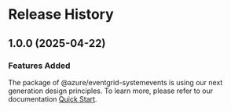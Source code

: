 # Release History
    
## 1.0.0 (2025-04-22)

### Features Added

The package of @azure/eventgrid-systemevents is using our next generation design principles. To learn more, please refer to our documentation [Quick Start](https://aka.ms/azsdk/js/mgmt/quickstart).
